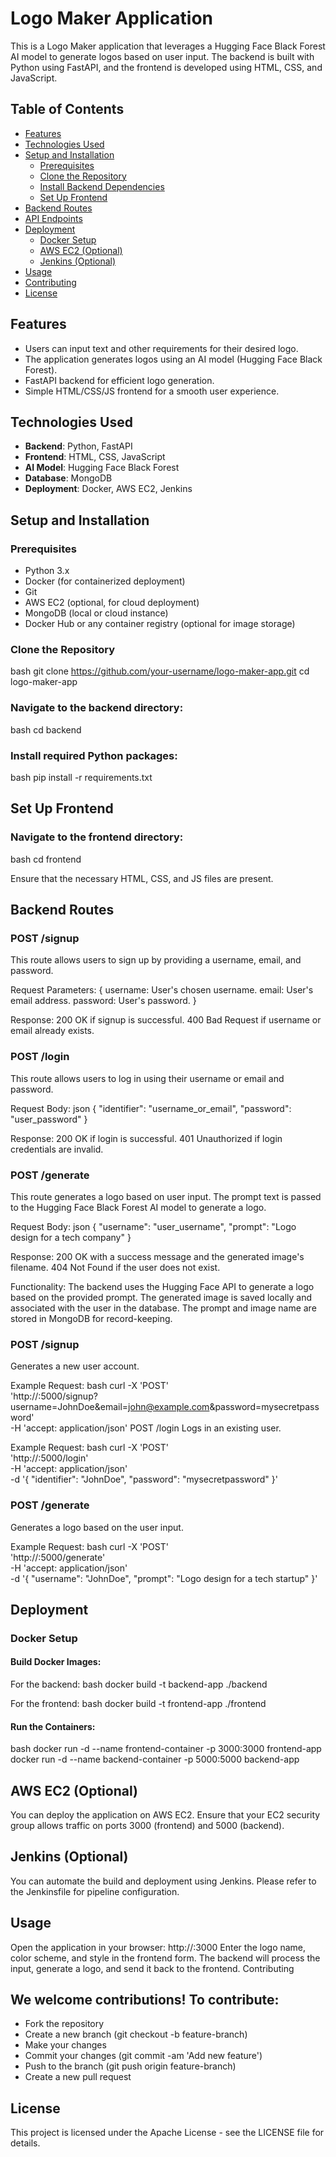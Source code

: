 # Logo Maker Application

This is a Logo Maker application that leverages a Hugging Face Black Forest AI model to generate logos based on user input. The backend is built with Python using FastAPI, and the frontend is developed using HTML, CSS, and JavaScript.

## Table of Contents
- [Features](#features)
- [Technologies Used](#technologies-used)
- [Setup and Installation](#setup-and-installation)
  - [Prerequisites](#prerequisites)
  - [Clone the Repository](#clone-the-repository)
  - [Install Backend Dependencies](#install-backend-dependencies)
  - [Set Up Frontend](#set-up-frontend)
- [Backend Routes](#backend-routes)
- [API Endpoints](#api-endpoints)
- [Deployment](#deployment)
  - [Docker Setup](#docker-setup)
  - [AWS EC2 (Optional)](#aws-ec2-optional)
  - [Jenkins (Optional)](#jenkins-optional)
- [Usage](#usage)
- [Contributing](#contributing)
- [License](#license)

## Features
- Users can input text and other requirements for their desired logo.
- The application generates logos using an AI model (Hugging Face Black Forest).
- FastAPI backend for efficient logo generation.
- Simple HTML/CSS/JS frontend for a smooth user experience.

## Technologies Used
- **Backend**: Python, FastAPI
- **Frontend**: HTML, CSS, JavaScript
- **AI Model**: Hugging Face Black Forest
- **Database**: MongoDB
- **Deployment**: Docker, AWS EC2, Jenkins

## Setup and Installation

### Prerequisites
- Python 3.x
- Docker (for containerized deployment)
- Git
- AWS EC2 (optional, for cloud deployment)
- MongoDB (local or cloud instance)
- Docker Hub or any container registry (optional for image storage)

### Clone the Repository
bash
git clone https://github.com/your-username/logo-maker-app.git
cd logo-maker-app

### Navigate to the backend directory:
bash
cd backend

### Install required Python packages:
bash
pip install -r requirements.txt

## Set Up Frontend

### Navigate to the frontend directory:
bash
cd frontend

Ensure that the necessary HTML, CSS, and JS files are present.

## Backend Routes
### POST /signup
This route allows users to sign up by providing a username, email, and password.

Request Parameters:
{
username: User's chosen username.
email: User's email address.
password: User's password.
}

Response:
200 OK if signup is successful.
400 Bad Request if username or email already exists.

### POST /login
This route allows users to log in using their username or email and password.

Request Body:
json
{
  "identifier": "username_or_email",
  "password": "user_password"
}

Response:
200 OK if login is successful.
401 Unauthorized if login credentials are invalid.

### POST /generate
This route generates a logo based on user input. The prompt text is passed to the Hugging Face Black Forest AI model to generate a logo.

Request Body:
json
{
  "username": "user_username",
  "prompt": "Logo design for a tech company"
}

Response:
200 OK with a success message and the generated image's filename.
404 Not Found if the user does not exist.

Functionality:
The backend uses the Hugging Face API to generate a logo based on the provided prompt.
The generated image is saved locally and associated with the user in the database.
The prompt and image name are stored in MongoDB for record-keeping.

### POST /signup
Generates a new user account.

Example Request:
bash
curl -X 'POST' \
  'http://<EC2-Public-IP>:5000/signup?username=JohnDoe&email=john@example.com&password=mysecretpassword' \
  -H 'accept: application/json'
POST /login
Logs in an existing user.

Example Request:
bash
curl -X 'POST' \
  'http://<EC2-Public-IP>:5000/login' \
  -H 'accept: application/json' \
  -d '{
    "identifier": "JohnDoe",
    "password": "mysecretpassword"
}'

### POST /generate
Generates a logo based on the user input.

Example Request:
bash
curl -X 'POST' \
  'http://<EC2-Public-IP>:5000/generate' \
  -H 'accept: application/json' \
  -d '{
    "username": "JohnDoe",
    "prompt": "Logo design for a tech startup"
}'

## Deployment
### Docker Setup
#### Build Docker Images:

For the backend:
bash
docker build -t backend-app ./backend

For the frontend:
bash
docker build -t frontend-app ./frontend

#### Run the Containers:

bash
docker run -d --name frontend-container -p 3000:3000 frontend-app
docker run -d --name backend-container -p 5000:5000 backend-app

## AWS EC2 (Optional)
You can deploy the application on AWS EC2. Ensure that your EC2 security group allows traffic on ports 3000 (frontend) and 5000 (backend).

## Jenkins (Optional)
You can automate the build and deployment using Jenkins. Please refer to the Jenkinsfile for pipeline configuration.

## Usage
Open the application in your browser: http://<EC2-IP>:3000
Enter the logo name, color scheme, and style in the frontend form.
The backend will process the input, generate a logo, and send it back to the frontend.
Contributing

## We welcome contributions! To contribute:
- Fork the repository
- Create a new branch (git checkout -b feature-branch)
- Make your changes
- Commit your changes (git commit -am 'Add new feature')
- Push to the branch (git push origin feature-branch)
- Create a new pull request
  
## License
This project is licensed under the Apache License - see the LICENSE file for details.
